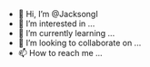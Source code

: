 - 👋 Hi, I’m @JacksongI
- 👀 I’m interested in ...
- 🌱 I’m currently learning ...
- 💞️ I’m looking to collaborate on ...
- 📫 How to reach me ...

<!---
JacksongI/JacksongI is a ✨ special ✨ repository because its `README.md` (this file) appears on your GitHub profile.
You can click the Preview link to take a look at your changes.
--->
